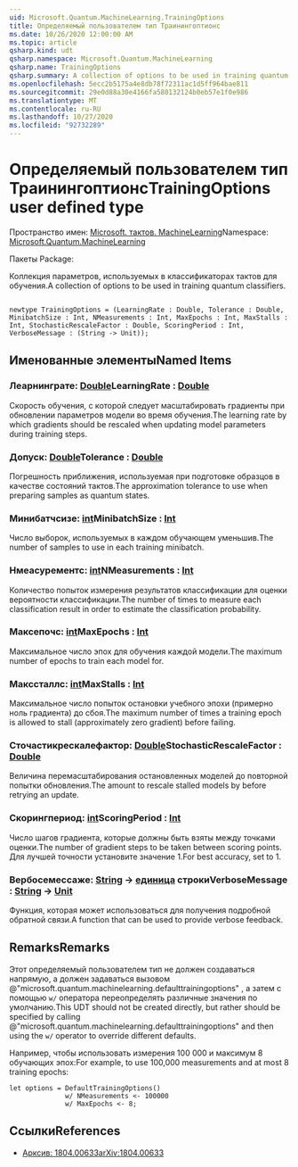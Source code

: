```yaml
---
uid: Microsoft.Quantum.MachineLearning.TrainingOptions
title: Определяемый пользователем тип Траинингоптионс
ms.date: 10/26/2020 12:00:00 AM
ms.topic: article
qsharp.kind: udt
qsharp.namespace: Microsoft.Quantum.MachineLearning
qsharp.name: TrainingOptions
qsharp.summary: A collection of options to be used in training quantum classifiers.
ms.openlocfilehash: 5ecc2b5175a4e8db78f72311ac1d5ff964bae811
ms.sourcegitcommit: 29e0d88a30e4166fa580132124b0eb57e1f0e986
ms.translationtype: MT
ms.contentlocale: ru-RU
ms.lasthandoff: 10/27/2020
ms.locfileid: "92732289"
---
```

# <a name="trainingoptions-user-defined-type"></a><span data-ttu-id="f4ed2-102">Определяемый пользователем тип Траинингоптионс</span><span class="sxs-lookup"><span data-stu-id="f4ed2-102">TrainingOptions user defined type</span></span>

<span data-ttu-id="f4ed2-103">Пространство имен: [Microsoft. тактов. MachineLearning](xref:Microsoft.Quantum.MachineLearning)</span><span class="sxs-lookup"><span data-stu-id="f4ed2-103">Namespace: [Microsoft.Quantum.MachineLearning](xref:Microsoft.Quantum.MachineLearning)</span></span>

<span data-ttu-id="f4ed2-104">Пакеты [](https://nuget.org/packages/)</span><span class="sxs-lookup"><span data-stu-id="f4ed2-104">Package: [](https://nuget.org/packages/)</span></span>


<span data-ttu-id="f4ed2-105">Коллекция параметров, используемых в классификаторах тактов для обучения.</span><span class="sxs-lookup"><span data-stu-id="f4ed2-105">A collection of options to be used in training quantum classifiers.</span></span>

```qsharp

newtype TrainingOptions = (LearningRate : Double, Tolerance : Double, MinibatchSize : Int, NMeasurements : Int, MaxEpochs : Int, MaxStalls : Int, StochasticRescaleFactor : Double, ScoringPeriod : Int, VerboseMessage : (String -> Unit));
```



## <a name="named-items"></a><span data-ttu-id="f4ed2-106">Именованные элементы</span><span class="sxs-lookup"><span data-stu-id="f4ed2-106">Named Items</span></span>

### <a name="learningrate--double"></a><span data-ttu-id="f4ed2-107">Леарнинграте: [Double](xref:microsoft.quantum.lang-ref.double)</span><span class="sxs-lookup"><span data-stu-id="f4ed2-107">LearningRate : [Double](xref:microsoft.quantum.lang-ref.double)</span></span>

<span data-ttu-id="f4ed2-108">Скорость обучения, с которой следует масштабировать градиенты при обновлении параметров модели во время обучения.</span><span class="sxs-lookup"><span data-stu-id="f4ed2-108">The learning rate by which gradients should be rescaled when updating model parameters during training steps.</span></span>
### <a name="tolerance--double"></a><span data-ttu-id="f4ed2-109">Допуск: [Double](xref:microsoft.quantum.lang-ref.double)</span><span class="sxs-lookup"><span data-stu-id="f4ed2-109">Tolerance : [Double](xref:microsoft.quantum.lang-ref.double)</span></span>

<span data-ttu-id="f4ed2-110">Погрешность приближения, используемая при подготовке образцов в качестве состояний тактов.</span><span class="sxs-lookup"><span data-stu-id="f4ed2-110">The approximation tolerance to use when preparing samples as quantum states.</span></span>
### <a name="minibatchsize--int"></a><span data-ttu-id="f4ed2-111">Минибатчсизе: [int](xref:microsoft.quantum.lang-ref.int)</span><span class="sxs-lookup"><span data-stu-id="f4ed2-111">MinibatchSize : [Int](xref:microsoft.quantum.lang-ref.int)</span></span>

<span data-ttu-id="f4ed2-112">Число выборок, используемых в каждом обучающем уменьшив.</span><span class="sxs-lookup"><span data-stu-id="f4ed2-112">The number of samples to use in each training minibatch.</span></span>
### <a name="nmeasurements--int"></a><span data-ttu-id="f4ed2-113">Нмеасурементс: [int](xref:microsoft.quantum.lang-ref.int)</span><span class="sxs-lookup"><span data-stu-id="f4ed2-113">NMeasurements : [Int](xref:microsoft.quantum.lang-ref.int)</span></span>

<span data-ttu-id="f4ed2-114">Количество попыток измерения результатов классификации для оценки вероятности классификации.</span><span class="sxs-lookup"><span data-stu-id="f4ed2-114">The number of times to measure each classification result in order to estimate the classification probability.</span></span>
### <a name="maxepochs--int"></a><span data-ttu-id="f4ed2-115">Максепочс: [int](xref:microsoft.quantum.lang-ref.int)</span><span class="sxs-lookup"><span data-stu-id="f4ed2-115">MaxEpochs : [Int](xref:microsoft.quantum.lang-ref.int)</span></span>

<span data-ttu-id="f4ed2-116">Максимальное число эпох для обучения каждой модели.</span><span class="sxs-lookup"><span data-stu-id="f4ed2-116">The maximum number of epochs to train each model for.</span></span>
### <a name="maxstalls--int"></a><span data-ttu-id="f4ed2-117">Макссталлс: [int](xref:microsoft.quantum.lang-ref.int)</span><span class="sxs-lookup"><span data-stu-id="f4ed2-117">MaxStalls : [Int](xref:microsoft.quantum.lang-ref.int)</span></span>

<span data-ttu-id="f4ed2-118">Максимальное число попыток остановки учебного эпохи (примерно ноль градиента) до сбоя.</span><span class="sxs-lookup"><span data-stu-id="f4ed2-118">The maximum number of times a training epoch is allowed to stall (approximately zero gradient) before failing.</span></span>
### <a name="stochasticrescalefactor--double"></a><span data-ttu-id="f4ed2-119">Сточастикрескалефактор: [Double](xref:microsoft.quantum.lang-ref.double)</span><span class="sxs-lookup"><span data-stu-id="f4ed2-119">StochasticRescaleFactor : [Double](xref:microsoft.quantum.lang-ref.double)</span></span>

<span data-ttu-id="f4ed2-120">Величина перемасштабирования остановленных моделей до повторной попытки обновления.</span><span class="sxs-lookup"><span data-stu-id="f4ed2-120">The amount to rescale stalled models by before retrying an update.</span></span>
### <a name="scoringperiod--int"></a><span data-ttu-id="f4ed2-121">Скорингпериод: [int](xref:microsoft.quantum.lang-ref.int)</span><span class="sxs-lookup"><span data-stu-id="f4ed2-121">ScoringPeriod : [Int](xref:microsoft.quantum.lang-ref.int)</span></span>

<span data-ttu-id="f4ed2-122">Число шагов градиента, которые должны быть взяты между точками оценки.</span><span class="sxs-lookup"><span data-stu-id="f4ed2-122">The number of gradient steps to be taken between scoring points.</span></span>
<span data-ttu-id="f4ed2-123">Для лучшей точности установите значение 1.</span><span class="sxs-lookup"><span data-stu-id="f4ed2-123">For best accuracy, set to 1.</span></span>
### <a name="verbosemessage--string---unit"></a><span data-ttu-id="f4ed2-124">Вербосемессаже: [String](xref:microsoft.quantum.lang-ref.string) -> [единица](xref:microsoft.quantum.lang-ref.unit) строки</span><span class="sxs-lookup"><span data-stu-id="f4ed2-124">VerboseMessage : [String](xref:microsoft.quantum.lang-ref.string) -> [Unit](xref:microsoft.quantum.lang-ref.unit)</span></span>

<span data-ttu-id="f4ed2-125">Функция, которая может использоваться для получения подробной обратной связи.</span><span class="sxs-lookup"><span data-stu-id="f4ed2-125">A function that can be used to provide verbose feedback.</span></span>

## <a name="remarks"></a><span data-ttu-id="f4ed2-126">Remarks</span><span class="sxs-lookup"><span data-stu-id="f4ed2-126">Remarks</span></span>

<span data-ttu-id="f4ed2-127">Этот определяемый пользователем тип не должен создаваться напрямую, а должен задаваться вызовом @"microsoft.quantum.machinelearning.defaulttrainingoptions" , а затем с помощью `w/` оператора переопределять различные значения по умолчанию.</span><span class="sxs-lookup"><span data-stu-id="f4ed2-127">This UDT should not be created directly, but rather should be specified by calling @"microsoft.quantum.machinelearning.defaulttrainingoptions" and then using the `w/` operator to override different defaults.</span></span>

<span data-ttu-id="f4ed2-128">Например, чтобы использовать измерения 100 000 и максимум 8 обучающих эпох:</span><span class="sxs-lookup"><span data-stu-id="f4ed2-128">For example, to use 100,000 measurements and at most 8 training epochs:</span></span>

```Q#
let options = DefaultTrainingOptions()
              w/ NMeasurements <- 100000
              w/ MaxEpochs <- 8;
```

## <a name="references"></a><span data-ttu-id="f4ed2-129">Ссылки</span><span class="sxs-lookup"><span data-stu-id="f4ed2-129">References</span></span>

- [<span data-ttu-id="f4ed2-130">Арксив: 1804.00633</span><span class="sxs-lookup"><span data-stu-id="f4ed2-130">arXiv:1804.00633</span></span>](https://arxiv.org/abs/1804.00633)